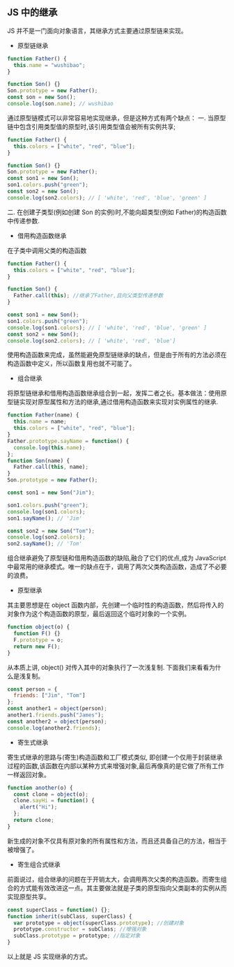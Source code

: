 ## JS 中的继承

JS 并不是一门面向对象语言，其继承方式主要通过原型链来实现。

- 原型链继承

```js
function Father() {
  this.name = "wushibao";
}

function Son() {}
Son.prototype = new Father();
const son = new Son();
console.log(son.name); // wushibao
```

通过原型链模式可以非常容易地实现继承，但是这种方式有两个缺点：
一. 当原型链中包含引用类型值的原型时,该引用类型值会被所有实例共享;

```js
function Father() {
  this.colors = ["white", "red", "blue"];
}

function Son() {}
Son.prototype = new Father();
const son1 = new Son();
son1.colors.push("green");
const son2 = new Son();
console.log(son2.colors); // [ 'white', 'red', 'blue', 'green' ]
```

二. 在创建子类型(例如创建 Son 的实例)时,不能向超类型(例如 Father)的构造函数中传递参数.

- 借用构造函数继承

在子类中调用父类的构造函数

```js
function Father() {
  this.colors = ["white", "red", "blue"];
}

function Son() {
  Father.call(this); //继承了Father,且向父类型传递参数
}

const son1 = new Son();
son1.colors.push("green");
console.log(son1.colors); // [ 'white', 'red', 'blue', 'green' ]
const son2 = new Son();
console.log(son2.colors); // [ 'white', 'red', 'blue']
```

使用构造函数来完成，虽然能避免原型链继承的缺点，但是由于所有的方法必须在构造函数中定义，所以函数复用也就不可能了。

- 组合继承

将原型链继承和借用构造函数继承组合到一起，发挥二者之长。基本做法：使用原型链实现对原型属性和方法的继承,通过借用构造函数来实现对实例属性的继承.

```js
function Father(name) {
  this.name = name;
  this.colors = ["white", "red", "blue"];
}
Father.prototype.sayName = function() {
  console.log(this.name);
};
function Son(name) {
  Father.call(this, name);
}
Son.prototype = new Father();

const son1 = new Son("Jim");

son1.colors.push("green");
console.log(son1.colors);
son1.sayName(); // 'Jim'

const son2 = new Son("Tom");
console.log(son2.colors);
son2.sayName(); // 'Tom'
```

组合继承避免了原型链和借用构造函数的缺陷,融合了它们的优点,成为 JavaScript 中最常用的继承模式。唯一的缺点在于，调用了两次父类构造函数，造成了不必要的浪费。

- 原型继承

其主要思想是在 object 函数内部，先创建一个临时性的构造函数，然后将传入的对象作为这个构造函数的原型，最后返回这个临时对象的一个实例。

```js
function object(o) {
  function F() {}
  F.prototype = o;
  return new F();
}
```

从本质上讲, object() 对传入其中的对象执行了一次浅复制. 下面我们来看看为什么是浅复制。

```js
const person = {
  friends: ["Jim", "Tom"]
};
const another1 = object(person);
another1.friends.push("James");
const another2 = object(person);
console.log(another2.friends);
```

- 寄生式继承

寄生式继承的思路与(寄生)构造函数和工厂模式类似, 即创建一个仅用于封装继承过程的函数,该函数在内部以某种方式来增强对象,最后再像真的是它做了所有工作一样返回对象。

```js
function another(o) {
  const clone = object(o);
  clone.sayHi = function() {
    alert("Hi");
  };
  return clone;
}
```

新生成的对象不仅具有原对象的所有属性和方法，而且还具备自己的方法，相当于被增强了。

- 寄生组合式继承

前面说过，组合继承的问题在于开销太大，会调用两次父类的构造函数。而寄生组合的方式能有效改进这一点。其主要做法就是子类的原型指向父类副本的实例从而实现原型共享。

```js
const superClass = function() {};
function inherit(subClass, superClass) {
  var prototype = object(superClass.prototype); //创建对象
  prototype.constructor = subClass; //增强对象
  subClass.prototype = prototype; //指定对象
}
```

以上就是 JS 实现继承的方式。
